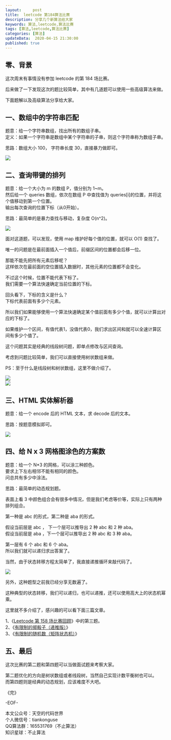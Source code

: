 ```yaml
---   
layout:     post  
title:  leetcode 第184算法比赛  
description: 分享几个新算法给大家  
keywords: 算法,leetcode,算法比赛  
tags: [算法,leetcode,算法比赛]    
categories: [算法]  
updateData:  2020-04-15 21:30:00  
published: true  
---  
```



## 零、背景  

这次周末有事情没有参加 leetcode 的第 184 场比赛。  

后来做了一下发现这次的题比较简单，其中有几道题可以使用一些高级算法来做。  


下面题解以及高级算法分享给大家。  


## 一、数组中的字符串匹配  


题意：给一个字符串数组，找出所有的数组子串。  
定义：如果一个字符串是数组中某个字符串的子串，则这个字符串称为数组子串。  


思路：数组大小 100， 字符串长度 30，直接暴力做即可。  


![](//res2020.tiankonguse.com/images/2020/04/15/001.png)  


## 二、查询带键的排列  


题意：给一个大小为 m 的数组 P，值分别为 1~m。  
然后给一个 queries 数组，依次在数组 P 中查找值为 queries[i]的位置，并将这个值移动到第一个位置。  
输出每次查询的位置下标（从0开始）。  


思路：最简单的是暴力查找与移动，复杂度 O(n^2)。  


![](//res2020.tiankonguse.com/images/2020/04/15/002.png)  



面对这道题，可以发现，使用 map 维护好每个值的位置，就可以 O(1) 查找了。  


唯一的问题是在最前面插入一个值后，前缀区间的位置都会后移一位。  


那能不能先把所有元素后移呢？  
这样依次在最前面的空位置插入数据时，其他元素的位置都不会变化。  


不过这个时候，位置不能代表下标了。  
我们需要一个算法快速确定当前位置的下标。  


回头看下，下标的含义是什么？  
下标代表前面有多少个元素。  


所以我们如果能够使用一个算法快速确定某个值前面有多少个值，就可以计算出对应的下标了。  


如果维护一个区间，有值代表1，没值代表0，我们求出区间和就可以全速计算区间有多少个值了。  


这个问题其实是经典的线段树问题，即单点修改与区间查询。  


考虑到问题比较简单，我们可以直接使用树状数组来做。  


PS：至于什么是线段树和树状数组，这里不做介绍了。  


![](//res2020.tiankonguse.com/images/2020/04/15/003.png)  
![](//res2020.tiankonguse.com/images/2020/04/15/004.png)  



## 三、HTML 实体解析器  


题意：给一个 encode 后的 HTML 文本，求 decode 后的文本。  


思路：按题意模拟即可。  


![](//res2020.tiankonguse.com/images/2020/04/15/005.png)  



## 四、给 N x 3 网格图涂色的方案数  


题意：给一个 N*3 的网格，可以涂三种颜色。  
要求上下左右相邻不能有相同的颜色。  
问总共有多少中涂法。  


思路：最简单的动态规划题。  


表面上看 3 中颜色组合会有很多中情况，但是我们考虑等价等，实际上只有两种排列组合。  


第一种是 abc 的形式，第二种是 aba 的形式。  


假设当前层是 abc ， 下一个层可以推导出 2 种 abc 和 2 种 aba。  
假设当前层是 aba ，下一个层可以推导出 2 种 abc 和 3 种 aba。  


第一层有 6 个 abc 和 6 个 aba。  
所以我们就可以递归求出答案了。  


当然，由于状态转移方程太简单了，我直接递推循环来敲代码了。  


![](//res2020.tiankonguse.com/images/2020/04/15/006.png)  


另外，这种题型之前我已经分享无数遍了。  


这种典型的状态转移，我们可以递归，也可以递推，还可以使用高大上的状态机幂乘。  


这里就不多介绍了，感兴趣的可以看下面三篇文章。  


1、《[Leetcode 第 158 场比赛回顾](https://mp.weixin.qq.com/s/G5in4o97C9IDbvyhmUPT_w)》中的第三题。    
2、《[有限制的掷骰子（递推版）](https://mp.weixin.qq.com/s/0L3US2Hyl9em8lJlHOAZjA)》  
3、《[有限制的随机数（矩阵状态机）](https://mp.weixin.qq.com/s/OtcrB_u471NdUr8BSLZc5Q)》  



## 五、最后  


这次比赛的第二题和第四题可以当做面试题来考察大家。  


第二题优化的方向是树状数组或者线段树，当然自己实现计数平衡树也可以。  
而第四题则是经典的动态规划，应该难度不大吧。  


《完》


-EOF-  



本文公众号：天空的代码世界  
个人微信号：tiankonguse  
QQ算法群：165531769（不止算法）  
知识星球：不止算法  

